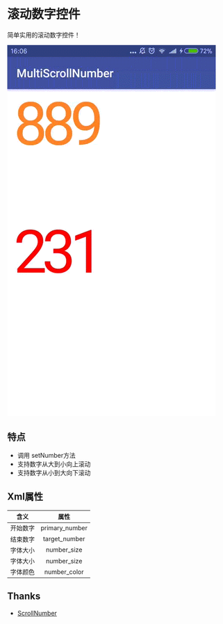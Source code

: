 # 滚动数字控件

简单实用的滚动数字控件！

![](https://github.com/cowge/MultiScrollNumber/blob/master/ScrollNumber.gif)

## 特点

 - 调用 setNumber方法
 - 支持数字从大到小向上滚动
 - 支持数字从小到大向下滚动


## Xml属性
| 含义       | 属性     |
| ------------- |:-------------:|
| 开始数字 | primary_number |
| 结束数字   | target_number |
| 字体大小   | number_size   |
| 字体大小   | number_size   |
| 字体颜色 | number_color |
## Thanks
- [ScrollNumber](https://github.com/a-voyager/ScrollNumber)
